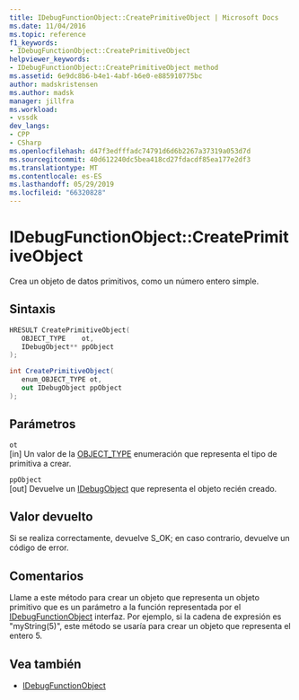 ```yaml
---
title: IDebugFunctionObject::CreatePrimitiveObject | Microsoft Docs
ms.date: 11/04/2016
ms.topic: reference
f1_keywords:
- IDebugFunctionObject::CreatePrimitiveObject
helpviewer_keywords:
- IDebugFunctionObject::CreatePrimitiveObject method
ms.assetid: 6e9dc8b6-b4e1-4abf-b6e0-e885910775bc
author: madskristensen
ms.author: madsk
manager: jillfra
ms.workload:
- vssdk
dev_langs:
- CPP
- CSharp
ms.openlocfilehash: d47f3edfffadc74791d6d6b2267a37319a053d7d
ms.sourcegitcommit: 40d612240dc5bea418cd27fdacdf85ea177e2df3
ms.translationtype: MT
ms.contentlocale: es-ES
ms.lasthandoff: 05/29/2019
ms.locfileid: "66320828"
---
```

# <a name="idebugfunctionobjectcreateprimitiveobject"></a>IDebugFunctionObject::CreatePrimitiveObject
Crea un objeto de datos primitivos, como un número entero simple.

## <a name="syntax"></a>Sintaxis

```cpp
HRESULT CreatePrimitiveObject( 
   OBJECT_TYPE    ot,
   IDebugObject** ppObject
);
```

```csharp
int CreatePrimitiveObject(
   enum_OBJECT_TYPE ot,
   out IDebugObject ppObject
);
```

## <a name="parameters"></a>Parámetros
`ot`\
[in] Un valor de la [OBJECT_TYPE](../../../extensibility/debugger/reference/object-type.md) enumeración que representa el tipo de primitiva a crear.

`ppObject`\
[out] Devuelve un [IDebugObject](../../../extensibility/debugger/reference/idebugobject.md) que representa el objeto recién creado.

## <a name="return-value"></a>Valor devuelto
 Si se realiza correctamente, devuelve S_OK; en caso contrario, devuelve un código de error.

## <a name="remarks"></a>Comentarios
 Llame a este método para crear un objeto que representa un objeto primitivo que es un parámetro a la función representada por el [IDebugFunctionObject](../../../extensibility/debugger/reference/idebugfunctionobject.md) interfaz. Por ejemplo, si la cadena de expresión es "myString(5)", este método se usaría para crear un objeto que representa el entero 5.

## <a name="see-also"></a>Vea también
- [IDebugFunctionObject](../../../extensibility/debugger/reference/idebugfunctionobject.md)